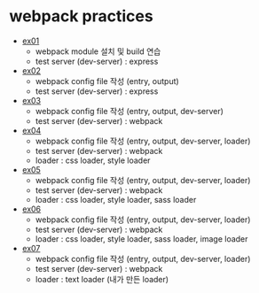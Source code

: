 # webpack practices

* [ex01](ex01)
    * webpack module 설치 및 build 연습
    * test server (dev-server) : express
* [ex02](ex02)
    * webpack config file 작성 (entry, output)
    * test server (dev-server) : express
* [ex03](ex03)
    * webpack config file 작성 (entry, output, dev-server)
    * test server (dev-server) : webpack
* [ex04](ex04)
    * webpack config file 작성 (entry, output, dev-server, loader)
    * test server (dev-server) : webpack
    * loader : css loader, style loader
* [ex05](ex05)
    * webpack config file 작성 (entry, output, dev-server, loader)
    * test server (dev-server) : webpack
    * loader : css loader, style loader, sass loader
* [ex06](ex06)
    * webpack config file 작성 (entry, output, dev-server, loader)
    * test server (dev-server) : webpack
    * loader : css loader, style loader, sass loader, image loader
* [ex07](ex07)
    * webpack config file 작성 (entry, output, dev-server, loader)
    * test server (dev-server) : webpack
    * loader : text loader (내가 만든 loader)